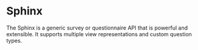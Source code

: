 Sphinx
======

The Sphinx is a generic survey or questionnaire API that is powerful and extensible. It supports multiple view representations and custom question types.
